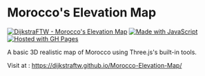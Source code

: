 # Morocco's Elevation Map

[![DijkstraFTW - Morocco's Elevation Map](https://img.shields.io/badge/DijkstraFTW-Morocco's_Elevation_Map-2ea44f)](https://github.com/DijkstraFTW/Morocco-Elevation-Map) [![Made with JavaScript](https://img.shields.io/badge/Made_with-JavaScript-blue?logo=javascript&logoColor=white)](https://www.javascript.com/ "Go to JavaScript homepage") [![Hosted with GH Pages](https://img.shields.io/badge/Hosted_with-GitHub_Pages-blue?logo=github&logoColor=white)](https://pages.github.com/ "Go to GitHub Pages homepage")

A basic 3D realistic map of Morocco using Three.js's built-in tools. 

Visit at : https://dijkstraftw.github.io/Morocco-Elevation-Map/
